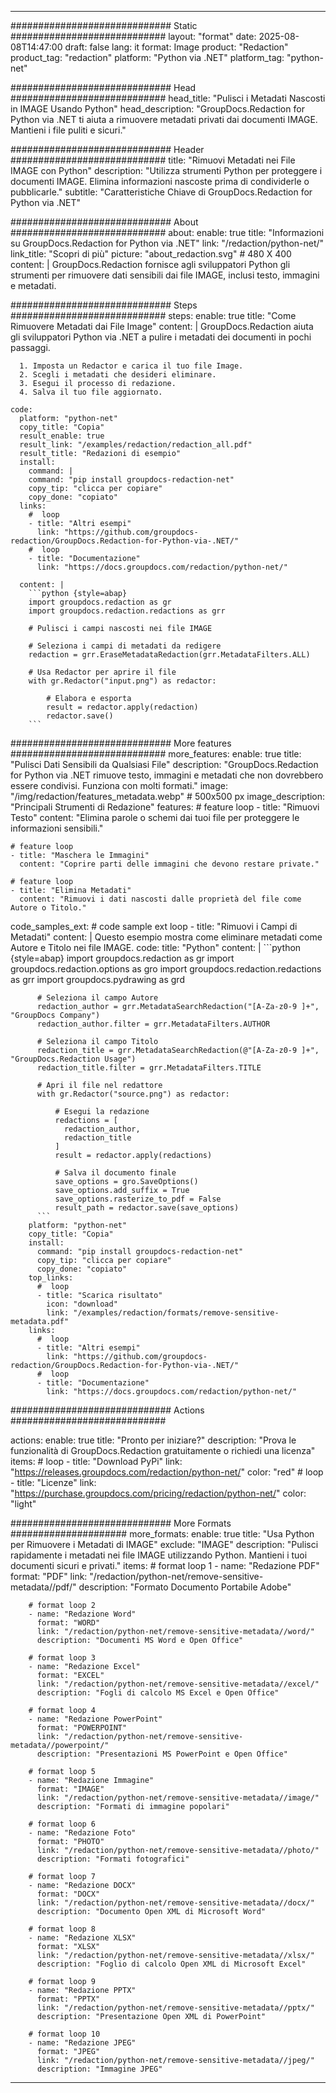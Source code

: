 
---
############################# Static ############################
layout: "format"
date:  2025-08-08T14:47:00
draft: false
lang: it
format: Image
product: "Redaction"
product_tag: "redaction"
platform: "Python via .NET"
platform_tag: "python-net"

############################# Head ############################
head_title: "Pulisci i Metadati Nascosti in IMAGE Usando Python"
head_description: "GroupDocs.Redaction for Python via .NET ti aiuta a rimuovere metadati privati dai documenti IMAGE. Mantieni i file puliti e sicuri."

############################# Header ############################
title: "Rimuovi Metadati nei File IMAGE con Python" 
description: "Utilizza strumenti Python per proteggere i documenti IMAGE. Elimina informazioni nascoste prima di condividerle o pubblicarle."
subtitle: "Caratteristiche Chiave di GroupDocs.Redaction for Python via .NET" 

############################# About ############################
about:
    enable: true
    title: "Informazioni su GroupDocs.Redaction for Python via .NET"
    link: "/redaction/python-net/"
    link_title: "Scopri di più"
    picture: "about_redaction.svg" # 480 X 400
    content: |
       GroupDocs.Redaction fornisce agli sviluppatori Python gli strumenti per rimuovere dati sensibili dai file IMAGE, inclusi testo, immagini e metadati.

############################# Steps ############################
steps:
    enable: true
    title: "Come Rimuovere Metadati dai File Image"
    content: |
      GroupDocs.Redaction aiuta gli sviluppatori Python via .NET a pulire i metadati dei documenti in pochi passaggi.
      
      1. Imposta un Redactor e carica il tuo file Image.
      2. Scegli i metadati che desideri eliminare.
      3. Esegui il processo di redazione.
      4. Salva il tuo file aggiornato.
   
    code:
      platform: "python-net"
      copy_title: "Copia"
      result_enable: true
      result_link: "/examples/redaction/redaction_all.pdf"
      result_title: "Redazioni di esempio"
      install:
        command: |
        command: "pip install groupdocs-redaction-net"
        copy_tip: "clicca per copiare"
        copy_done: "copiato"
      links:
        #  loop
        - title: "Altri esempi"
          link: "https://github.com/groupdocs-redaction/GroupDocs.Redaction-for-Python-via-.NET/"
        #  loop
        - title: "Documentazione"
          link: "https://docs.groupdocs.com/redaction/python-net/"
          
      content: |
        ```python {style=abap}
        import groupdocs.redaction as gr
        import groupdocs.redaction.redactions as grr

        # Pulisci i campi nascosti nei file IMAGE

        # Seleziona i campi di metadati da redigere
        redaction = grr.EraseMetadataRedaction(grr.MetadataFilters.ALL)

        # Usa Redactor per aprire il file
        with gr.Redactor("input.png") as redactor:

            # Elabora e esporta
            result = redactor.apply(redaction)
            redactor.save()
        ```            


############################# More features ############################
more_features:
  enable: true
  title: "Pulisci Dati Sensibili da Qualsiasi File"
  description: "GroupDocs.Redaction for Python via .NET rimuove testo, immagini e metadati che non dovrebbero essere condivisi. Funziona con molti formati."
  image: "/img/redaction/features_metadata.webp" # 500x500 px
  image_description: "Principali Strumenti di Redazione"
  features:
    # feature loop
    - title: "Rimuovi Testo"
      content: "Elimina parole o schemi dai tuoi file per proteggere le informazioni sensibili."

    # feature loop
    - title: "Maschera le Immagini"
      content: "Coprire parti delle immagini che devono restare private."

    # feature loop
    - title: "Elimina Metadati"
      content: "Rimuovi i dati nascosti dalle proprietà del file come Autore o Titolo."
      
  code_samples_ext:
    # code sample ext loop
    - title: "Rimuovi i Campi di Metadati"
      content: |
        Questo esempio mostra come eliminare metadati come Autore e Titolo nei file IMAGE.
      code:
        title: "Python"
        content: |
          ```python {style=abap}
          import groupdocs.redaction as gr
          import groupdocs.redaction.options as gro
          import groupdocs.redaction.redactions as grr
          import groupdocs.pydrawing as grd

          # Seleziona il campo Autore
          redaction_author = grr.MetadataSearchRedaction("[A-Za-z0-9 ]+", "GroupDocs Company")
          redaction_author.filter = grr.MetadataFilters.AUTHOR

          # Seleziona il campo Titolo
          redaction_title = grr.MetadataSearchRedaction(@"[A-Za-z0-9 ]+", "GroupDocs.Redaction Usage")
          redaction_title.filter = grr.MetadataFilters.TITLE

          # Apri il file nel redattore
          with gr.Redactor("source.png") as redactor:

              # Esegui la redazione
              redactions = [
                redaction_author,
                redaction_title
              ]
              result = redactor.apply(redactions)

              # Salva il documento finale
              save_options = gro.SaveOptions()
              save_options.add_suffix = True
              save_options.rasterize_to_pdf = False
              result_path = redactor.save(save_options)
          ```
        platform: "python-net"
        copy_title: "Copia"
        install:
          command: "pip install groupdocs-redaction-net"
          copy_tip: "clicca per copiare"
          copy_done: "copiato"
        top_links:
          #  loop
          - title: "Scarica risultato"
            icon: "download"
            link: "/examples/redaction/formats/remove-sensitive-metadata.pdf"
        links:
          #  loop
          - title: "Altri esempi"
            link: "https://github.com/groupdocs-redaction/GroupDocs.Redaction-for-Python-via-.NET/"
          #  loop
          - title: "Documentazione"
            link: "https://docs.groupdocs.com/redaction/python-net/"


############################# Actions ############################

actions:
  enable: true
  title: "Pronto per iniziare?"
  description: "Prova le funzionalità di GroupDocs.Redaction gratuitamente o richiedi una licenza"
  items:
    #  loop
    - title: "Download PyPi"
      link: "https://releases.groupdocs.com/redaction/python-net/"
      color: "red"
        #  loop
    - title: "Licenze"
      link: "https://purchase.groupdocs.com/pricing/redaction/python-net/"
      color: "light"


############################# More Formats #####################
more_formats:
    enable: true
    title: "Usa Python per Rimuovere i Metadati di IMAGE"
    exclude: "IMAGE"
    description: "Pulisci rapidamente i metadati nei file IMAGE utilizzando Python. Mantieni i tuoi documenti sicuri e privati."
    items: 
        # format loop 1
        - name: "Redazione PDF"
          format: "PDF"
          link: "/redaction/python-net/remove-sensitive-metadata//pdf/"
          description: "Formato Documento Portabile Adobe"

        # format loop 2
        - name: "Redazione Word"
          format: "WORD"
          link: "/redaction/python-net/remove-sensitive-metadata//word/"
          description: "Documenti MS Word e Open Office"
          
        # format loop 3
        - name: "Redazione Excel"
          format: "EXCEL"
          link: "/redaction/python-net/remove-sensitive-metadata//excel/"
          description: "Fogli di calcolo MS Excel e Open Office"

        # format loop 4
        - name: "Redazione PowerPoint"
          format: "POWERPOINT"
          link: "/redaction/python-net/remove-sensitive-metadata//powerpoint/"
          description: "Presentazioni MS PowerPoint e Open Office"

        # format loop 5
        - name: "Redazione Immagine"
          format: "IMAGE"
          link: "/redaction/python-net/remove-sensitive-metadata//image/"
          description: "Formati di immagine popolari"

        # format loop 6
        - name: "Redazione Foto"
          format: "PHOTO"
          link: "/redaction/python-net/remove-sensitive-metadata//photo/"
          description: "Formati fotografici"

        # format loop 7
        - name: "Redazione DOCX"
          format: "DOCX"
          link: "/redaction/python-net/remove-sensitive-metadata//docx/"
          description: "Documento Open XML di Microsoft Word"
          
        # format loop 8
        - name: "Redazione XLSX"
          format: "XLSX"
          link: "/redaction/python-net/remove-sensitive-metadata//xlsx/"
          description: "Foglio di calcolo Open XML di Microsoft Excel"
          
        # format loop 9
        - name: "Redazione PPTX"
          format: "PPTX"
          link: "/redaction/python-net/remove-sensitive-metadata//pptx/"
          description: "Presentazione Open XML di PowerPoint"

        # format loop 10
        - name: "Redazione JPEG"
          format: "JPEG"
          link: "/redaction/python-net/remove-sensitive-metadata//jpeg/"
          description: "Immagine JPEG"


---